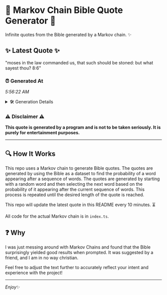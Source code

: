 # 📖 Markov Chain Bible Quote Generator 📖

Infinite quotes from the Bible generated by a Markov chain. ✨

## ✨ Latest Quote ✨
"moses in the law commanded us, that such should be stoned: but what sayest thou? 8:6"

### ⏰ Generated At
*5:56:22 AM*

<details>
    <summary>🛠️ Generation Details</summary>
    <p>
        <strong>🌱 Seed:</strong> moses<br>
        <strong>🔄 Iterations:</strong> 15<br>
        <strong>📜 Context History:</strong><br>[ moses ]: in<br>[ moses, in ]: the<br>[ moses, in, the ]: law<br>[ moses, in, the, law ]: commanded<br>[ moses, in, the, law, commanded ]: us,<br>[ moses, in, the, law, commanded, us, ]: that<br>[ in, the, law, commanded, us,, that ]: such<br>[ the, law, commanded, us,, that, such ]: should<br>[ law, commanded, us,, that, such, should ]: be<br>[ commanded, us,, that, such, should, be ]: stoned:<br>[ us,, that, such, should, be, stoned: ]: but<br>[ that, such, should, be, stoned:, but ]: what<br>[ such, should, be, stoned:, but, what ]: sayest<br>[ should, be, stoned:, but, what, sayest ]: thou?<br>[ be, stoned:, but, what, sayest, thou? ]: 8:6<br>
    </p>
</details>

### ⚠️ Disclaimer ⚠️
**This quote is generated by a program and is not to be taken seriously. It is purely for entertainment purposes.**

---

## 🔍 How It Works

This repo uses a Markov chain to generate Bible quotes. The quotes are generated by using the Bible as a dataset to find the probability of a word appearing after a sequence of words. The quotes are generated by starting with a random word and then selecting the next word based on the probability of it appearing after the current sequence of words. This process is repeated until the desired length of the quote is reached.

This repo will update the latest quote in this README every 10 minutes. ⏳

All code for the actual Markov chain is in `index.ts`.

## ❓ Why

I was just messing around with Markov Chains and found that the Bible surprisingly yielded good results when prompted. 
It was suggested by a friend, and I am in no way christian.

Feel free to adjust the text further to accurately reflect your intent and experience with the project!

---

*Enjoy*✨
